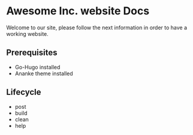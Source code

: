 # Awesome Inc. website Docs
Welcome to our site, please follow the next information in order to have a working website.

## Prerequisites
- Go-Hugo installed
- Ananke theme installed

## Lifecycle
- post
- build
- clean
- help